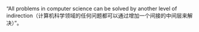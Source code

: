 “All problems in computer science can be solved by another level of indirection（计算机科学领域的任何问题都可以通过增加一个间接的中间层来解决）”。